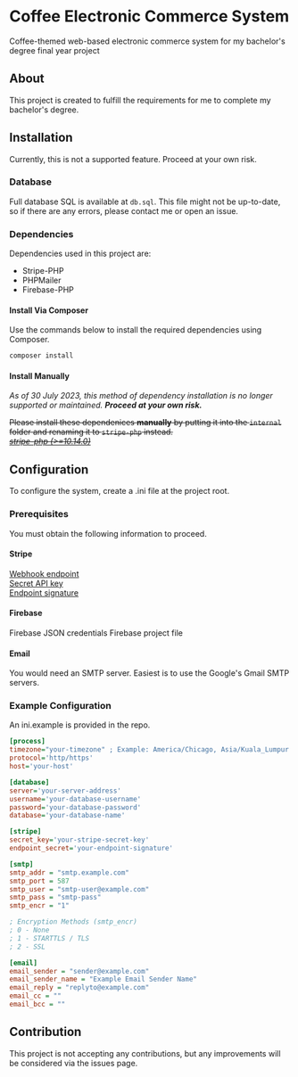 # Coffee Electronic Commerce System

Coffee-themed web-based electronic commerce system for my bachelor's degree final year project

## About

This project is created to fulfill the requirements for me to complete my bachelor's degree.

## Installation

Currently, this is not a supported feature. Proceed at your own risk.

### Database

Full database SQL is available at `db.sql`. This file might not be up-to-date, so if there are any errors, please contact me or open an issue.

### Dependencies

Dependencies used in this project are:

- Stripe-PHP
- PHPMailer
- Firebase-PHP

#### Install Via Composer

Use the commands below to install the required dependencies using Composer.

```bash
composer install
```

#### Install Manually

*As of 30 July 2023, this method of dependency installation is no longer supported or maintained. **Proceed at your own risk.***

~~Please install these dependenices **manually** by putting it into the `internal` folder and renaming it to `stripe-php` instead.\
[*stripe-php (>=10.14.0)*](https://github.com/stripe/stripe-php/releases/tag/v10.14.0)~~

## Configuration

To configure the system, create a .ini file at the project root.

### Prerequisites

You must obtain the following information to proceed.

#### Stripe

[Webhook endpoint](https://stripe.com/docs/webhooks/go-live)\
[Secret API key](https://stripe.com/docs/keys)\
[Endpoint signature](https://stripe.com/docs/webhooks/signatures)

#### Firebase

Firebase JSON credentials
Firebase project file

#### Email

You would need an SMTP server. Easiest is to use the Google's Gmail SMTP servers.

### Example Configuration

An ini.example is provided in the repo.

```ini
[process]
timezone="your-timezone" ; Example: America/Chicago, Asia/Kuala_Lumpur
protocol='http/https'
host='your-host'

[database]
server='your-server-address'
username='your-database-username'
password='your-database-password'
database='your-database-name'

[stripe]
secret_key='your-stripe-secret-key'
endpoint_secret='your-endpoint-signature'

[smtp]
smtp_addr = "smtp.example.com"
smtp_port = 587
smtp_user = "smtp-user@example.com"
smtp_pass = "smtp-pass"
smtp_encr = "1"

; Encryption Methods (smtp_encr)
; 0 - None
; 1 - STARTTLS / TLS
; 2 - SSL

[email]
email_sender = "sender@example.com"
email_sender_name = "Example Email Sender Name"
email_reply = "replyto@example.com"
email_cc = ""
email_bcc = ""
```

## Contribution

This project is not accepting any contributions, but any improvements will be considered via the issues page.
